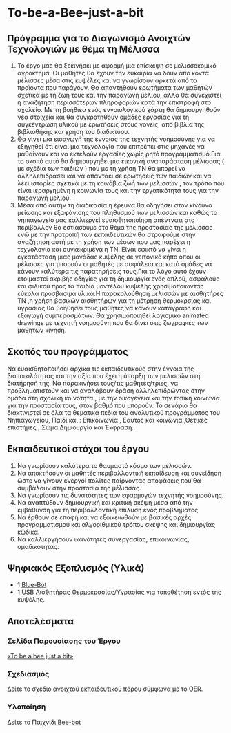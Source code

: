 # To-be-a-Bee-just-a-bit
Πρόγραμμα για το Διαγωνισμό Ανοιχτών Τεχνολογιών με θέμα τη Μέλισσα
-----
1. Το έργο μας θα ξεκινήσει με αφορμή μια επίσκεψη σε μελισσοκομικό αγρόκτημα. Οι μαθητές θα έχουν την ευκαιρία να δουν από κοντά μέλισσες μέσα στις κυψέλες και να γνωρίσουν αρκετά από τα προϊόντα που παράγουν. Θα απαντηθούν ερωτήματα των μαθητών σχετικά με τη ζωή τους και την παραγωγή μελιού, αλλά θα συνεχιστεί η αναζήτηση περισσότερων πληροφοριών κατά την επιστροφή στο σχολείο. Με τη βοήθιεα ενός εννοιολογικού χάρτη θα δημιουργηθούν νέα στοιχεία και θα συγκροτηθούν ομάδες εργασίας για τη συγκέντρωση υλικού με ερωτήσεις στους γονείς, από βιβλία της βιβλιοθήκης και χρήση του διαδικτύου. 
2. Θα γίνει μια εισαγωγή της έννοιας της τεχνητής νοημοσύνης για να εξηγηθεί ότι είναι μια τεχνολογία που επιτρέπει στις μηχανές να μαθαίνουν και να εκτελούν εργασίες χωρίς ρητό προγραμματισμό.Για το σκοπό αυτό θα δημιουργηθεί μια εικονική αναπαράσταση μέλισσας ( με σχέδια των παιδιών ) που με τη χρήση ΤΝ θα μπορεί να αλληλεπιδράσει και να απαντάει σε ερωτήσεις των παιδιών και να λέει ιστορίες σχετικά με τη κοινόβια ζωή των μελισσών , τον τρόπο που είναι ιεραρχημένη η κοινωνία τους και την εργατικότητά τους για την παραγωγή μελιού. 
3. Μέσα από αυτήν τη διαδικασία η έρευνα θα οδηγήσει στον κίνδυνο μείωσης και εξαφάνισης του πληθυσμού των μελισσών και καθώς το νηπιαγωγείο μας καλλιεργεί ευαισθητοποίηση απέντνατι στο περιβάλλον θα εστιάσουμε στο θέμα της προστασίας της μέλισσας ενώ με την προτροπή των εκπαιδευτικών θα στραφούμε στην αναζήτηση αυτή με τη χρήση των μέσων που μας παρέχει η τεχνολογία και συγκεκριμένα η ΤΝ. Είναι εφικτό να γίνει η εγκατάσταση μιας μονάδας κυψέλης σε γειτονικό κήπο όπου οι μέλισσες για μπορούν οι μαθητές με ασφάλεια και κατά ομάδες να κάνουν καλύτερα τις παρατηρήσεις τους.Για το λόγο αυτό έχουν ετοιμαστεί ακριβής οδηγίες για τη δημιουργία ενός απλού, ασφαλούς και φιλικού προς τα παιδιά μοντέλου κυψέλης χρησιμοποιώντας εύκολα προσβάσιμα υλικά.Η παρακολούθηση μελισσών με αισθητήρες ΤΝ ,η χρήση βασικών αισθητήρων για τη μέτρηση θερμοκρσίας και υγρασίας θα βοηθήσει τους μαθητές να κάνουν καταγραφή και εξαγωγή συμπερασμάτων. Θα χρησιμοποιηθεί λογισμικό animated drawings με τεχνητή νοημοσύνη που θα δίνει στις ζωγραφιές των μαθητών κίνηση.

Σκοπός του προγράμματος
-------
Να ευαισθητοποιήσει αρχικά τις εκπαιδευτικούς στην έννοια της βιοποικιλότητας και την αξία που έχει η ύπαρξη των μελισσών στη διατήρησή της. Να παρακινήσει τους/τις μαθητές/τριες, να προβληματιστούν και να αναλάβουν δράση αλληλεπιδρώντας στην ομάδα στη σχολική κοινότητα , με την οικογένεια και την τοπική κοινωνία για την προστασία τους, στον βαθμό που μπορούν. Το σενάριο θα διακτινιστεί σε όλα τα θεματικά πεδία του αναλυτικού προγράμματος του Νηπιαγωγείου, Παιδί και : Επικοινωνία , Εαυτός και κοινωνία ,Θετικές επιστήμες , Σώμα Δημιουργία και Έκφραση. 

Εκπαιδευτικοί στόχοι του έργου
-------------------------------

1. Να γνωρίσουν καλύτερα το θαυμαστό κόσμο των μελισσών. 
2. Να αποκτήσουν οι μαθητές περιβαλλοντική εκπαίδευση και συνείδηση ώστε να γίνουν ενεργοί πολίτες παίρνοντας αποφάσεις που θα συμβάλουν στην προστασία της μέλισσας. 
3. Να γνωρίσουν τις δυνατότητες των εφαρμογών τεχνητής νοημοσύνης. 
4. Να αναπτύξουν δημιουργική και κριτική σκέψη μέσα από την εμβάθυνση για τη περιβαλλοντική επίλυση ενός προβλήματος 
5. Να έρθουν σε επαφή και να εξοικειωθούν με βασικές αρχές προγραμματισμού και αλγοριθμικού τρόπου σκέψης και δημιουργίας κώδικα.
6. Να καλλιεργήσουν ικανότητες συνεργασίας, επικοινωνίας, ομαδικότητας.

## Ψηφιακός Εξοπλισμός (Υλικά)
- 1 [Blue-Bot](https://grobotronics.com/blue-bot.html)
- 1 [USB Αισθητήρας Θερμοκρασίας/Υγρασίας](https://www.nsmarket.gr/gr/index/products/thermometers?row=800) για τοποθέτηση εντός της κυψέλης.
 
## Αποτελέσματα

### Σελίδα Παρουσίασης του Έργου
[«To be a bee just a bit»](https://openedtech.ellak.gr/robotics2024/melenii-to-be-a-bee-just-a-bit)

### Σχεδιασμός
Δείτε το [σχέδιο ανοιχτού εκπαιδευτικού πόρου](OER%20project.pdf) σύμφωνα με το OER.

### Υλοποίηση
Δείτε το [Παιχνίδι Bee-bot](Παιχνίδι%20Bee-bot/README.md)




